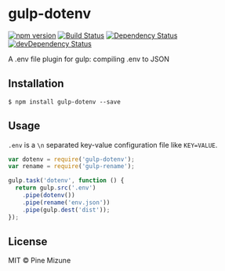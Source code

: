 # gulp-dotenv
[![npm version](https://img.shields.io/npm/v/gulp-dotenv.svg)](https://www.npmjs.com/package/gulp-dotenv)
[![Build Status](https://travis-ci.org/pine/gulp-dotenv.svg?branch=master)](https://travis-ci.org/pine/gulp-dotenv)
[![Dependency Status](https://img.shields.io/david/pine/gulp-dotenv.svg)](https://david-dm.org/pine/gulp-dotenv)
[![devDependency Status](https://img.shields.io/david/dev/pine/gulp-dotenv.svg)](https://david-dm.org/pine/gulp-dotenv#info=devDependencies)

A .env file plugin for gulp:  compiling .env to JSON

## Installation

```
$ npm install gulp-dotenv --save
```

## Usage
`.env` is a `\n` separated key-value configuration file like `KEY=VALUE`.

```js
var dotenv = require('gulp-dotenv');
var rename = require('gulp-rename');

gulp.task('dotenv', function () {
  return gulp.src('.env')
    .pipe(dotenv())
    .pipe(rename('env.json'))
    .pipe(gulp.dest('dist'));
});
```

## License
MIT &copy; Pine Mizune
